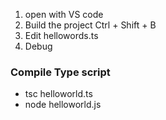 
1. open with VS code
2. Build the project Ctrl + Shift + B
3. Edit hellowords.ts
4. Debug

### Compile Type script
* tsc helloworld.ts
* node helloworld.js